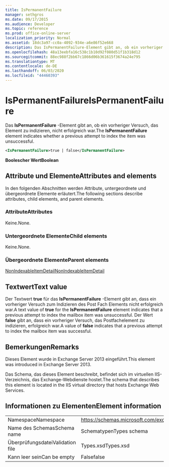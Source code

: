 ```yaml
---
title: IsPermanentFailure
manager: sethgros
ms.date: 09/17/2015
ms.audience: Developer
ms.topic: reference
ms.prod: office-online-server
localization_priority: Normal
ms.assetid: 18dc3a97-cc0a-4092-934e-a6e86f52e668
description: Das IsPermanentFailure-Element gibt an, ob ein vorheriger Versuch, das Element zu indizieren, nicht erfolgreich war.
ms.openlocfilehash: 48a13eebfa16c538c1b10d92f080d51f1b318d12
ms.sourcegitcommit: 88ec988f2bb67c1866d06b361615f3674a24e795
ms.translationtype: MT
ms.contentlocale: de-DE
ms.lasthandoff: 06/03/2020
ms.locfileid: "44460393"
---
```

# <a name="ispermanentfailure"></a><span data-ttu-id="ac946-103">IsPermanentFailure</span><span class="sxs-lookup"><span data-stu-id="ac946-103">IsPermanentFailure</span></span>

<span data-ttu-id="ac946-104">Das **IsPermanentFailure** -Element gibt an, ob ein vorheriger Versuch, das Element zu indizieren, nicht erfolgreich war.</span><span class="sxs-lookup"><span data-stu-id="ac946-104">The **IsPermanentFailure** element indicates whether a previous attempt to index the item was unsuccessful.</span></span> 
  
```XML
<IsPermanentFailure>true | false</IsPermanentFailure>
```

 <span data-ttu-id="ac946-105">**Boolescher Wert**</span><span class="sxs-lookup"><span data-stu-id="ac946-105">**Boolean**</span></span>
## <a name="attributes-and-elements"></a><span data-ttu-id="ac946-106">Attribute und Elemente</span><span class="sxs-lookup"><span data-stu-id="ac946-106">Attributes and elements</span></span>

<span data-ttu-id="ac946-107">In den folgenden Abschnitten werden Attribute, untergeordnete und übergeordnete Elemente erläutert.</span><span class="sxs-lookup"><span data-stu-id="ac946-107">The following sections describe attributes, child elements, and parent elements.</span></span>
  
### <a name="attributes"></a><span data-ttu-id="ac946-108">Attribute</span><span class="sxs-lookup"><span data-stu-id="ac946-108">Attributes</span></span>

<span data-ttu-id="ac946-109">Keine.</span><span class="sxs-lookup"><span data-stu-id="ac946-109">None.</span></span>
  
### <a name="child-elements"></a><span data-ttu-id="ac946-110">Untergeordnete Elemente</span><span class="sxs-lookup"><span data-stu-id="ac946-110">Child elements</span></span>

<span data-ttu-id="ac946-111">Keine.</span><span class="sxs-lookup"><span data-stu-id="ac946-111">None.</span></span>
  
### <a name="parent-elements"></a><span data-ttu-id="ac946-112">Übergeordnete Elemente</span><span class="sxs-lookup"><span data-stu-id="ac946-112">Parent elements</span></span>

[<span data-ttu-id="ac946-113">NonIndexableItemDetail</span><span class="sxs-lookup"><span data-stu-id="ac946-113">NonIndexableItemDetail</span></span>](nonindexableitemdetail.md)
  
## <a name="text-value"></a><span data-ttu-id="ac946-114">Textwert</span><span class="sxs-lookup"><span data-stu-id="ac946-114">Text value</span></span>

<span data-ttu-id="ac946-115">Der Textwert **true** für das **IsPermanentFailure** -Element gibt an, dass ein vorheriger Versuch zum Indizieren des Post Fach Elements nicht erfolgreich war.</span><span class="sxs-lookup"><span data-stu-id="ac946-115">A text value of **true** for the **IsPermanentFailure** element indicates that a previous attempt to index the mailbox item was unsuccessful.</span></span> <span data-ttu-id="ac946-116">Der Wert **false** gibt an, dass ein vorheriger Versuch, das Postfachelement zu indizieren, erfolgreich war.</span><span class="sxs-lookup"><span data-stu-id="ac946-116">A value of **false** indicates that a previous attempt to index the mailbox item was successful.</span></span> 
  
## <a name="remarks"></a><span data-ttu-id="ac946-117">Bemerkungen</span><span class="sxs-lookup"><span data-stu-id="ac946-117">Remarks</span></span>

<span data-ttu-id="ac946-118">Dieses Element wurde in Exchange Server 2013 eingeführt.</span><span class="sxs-lookup"><span data-stu-id="ac946-118">This element was introduced in Exchange Server 2013.</span></span>
  
<span data-ttu-id="ac946-119">Das Schema, das dieses Element beschreibt, befindet sich im virtuellen IIS-Verzeichnis, das Exchange-Webdienste hostet.</span><span class="sxs-lookup"><span data-stu-id="ac946-119">The schema that describes this element is located in the IIS virtual directory that hosts Exchange Web Services.</span></span>
  
## <a name="element-information"></a><span data-ttu-id="ac946-120">Informationen zu Elementen</span><span class="sxs-lookup"><span data-stu-id="ac946-120">Element information</span></span>

|||
|:-----|:-----|
|<span data-ttu-id="ac946-121">Namespace</span><span class="sxs-lookup"><span data-stu-id="ac946-121">Namespace</span></span>  <br/> |https://schemas.microsoft.com/exchange/services/2006/types  <br/> |
|<span data-ttu-id="ac946-122">Name des Schemas</span><span class="sxs-lookup"><span data-stu-id="ac946-122">Schema name</span></span>  <br/> |<span data-ttu-id="ac946-123">Schematypen</span><span class="sxs-lookup"><span data-stu-id="ac946-123">Types schema</span></span>  <br/> |
|<span data-ttu-id="ac946-124">Überprüfungsdatei</span><span class="sxs-lookup"><span data-stu-id="ac946-124">Validation file</span></span>  <br/> |<span data-ttu-id="ac946-125">Types.xsd</span><span class="sxs-lookup"><span data-stu-id="ac946-125">Types.xsd</span></span>  <br/> |
|<span data-ttu-id="ac946-126">Kann leer sein</span><span class="sxs-lookup"><span data-stu-id="ac946-126">Can be empty</span></span>  <br/> |<span data-ttu-id="ac946-127">False</span><span class="sxs-lookup"><span data-stu-id="ac946-127">false</span></span>  <br/> |
   

